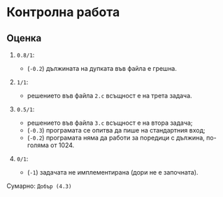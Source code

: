 # Контролна работа

## Оценка

1. `0.8/1`:
    * (`-0.2`) дължината на дупката във файла е грешна. 

2. `1/1`:
    * решението във файла `2.c` всъщност е на трета задача.

3. `0.5/1`:
    * решението във файла `3.c` всъщност е на втора задача;
    * (`-0.3`) програмата се опитва да пише на стандартния вход;
    * (`-0.2`) програмата няма да работи за поредици с дължина, по-голяма от 1024.

4. `0/1`:
    * (`-1`) задачата не имплементирана (дори не е започната).

Сумарно: `Добър (4.3)`